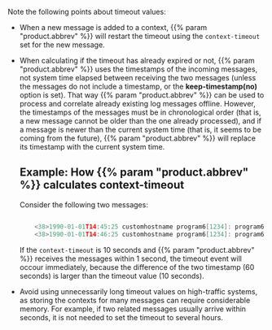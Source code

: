 ---
---
<!-- DISCLAIMER: This file is based on the syslog-ng Open Source Edition documentation https://github.com/balabit/syslog-ng-ose-guides/commit/2f4a52ee61d1ea9ad27cb4f3168b95408fddfdf2 and is used under the terms of The syslog-ng Open Source Edition Documentation License. The file has been modified by Axoflow. -->
Note the following points about timeout values:

  - When a new message is added to a context, {{% param "product.abbrev" %}} will restart the timeout using the `context-timeout` set for the new message.

  - When calculating if the timeout has already expired or not, {{% param "product.abbrev" %}} uses the timestamps of the incoming messages, not system time elapsed between receiving the two messages (unless the messages do not include a timestamp, or the **keep-timestamp(no)** option is set). That way {{% param "product.abbrev" %}} can be used to process and correlate already existing log messages offline. However, the timestamps of the messages must be in chronological order (that is, a new message cannot be older than the one already processed), and if a message is newer than the current system time (that is, it seems to be coming from the future), {{% param "product.abbrev" %}} will replace its timestamp with the current system time.
    
    
    ## Example: How {{% param "product.abbrev" %}} calculates context-timeout
    
    Consider the following two messages:
    
    ```c
    
        <38>1990-01-01T14:45:25 customhostname program6[1234]: program6 testmessage
        <38>1990-01-01T14:46:25 customhostname program6[1234]: program6 testmessage
    
    ```
    
    If the `context-timeout` is 10 seconds and {{% param "product.abbrev" %}} receives the messages within 1 second, the timeout event will occour immediately, because the difference of the two timestamp (60 seconds) is larger than the timeout value (10 seconds).
    

  - Avoid using unnecessarily long timeout values on high-traffic systems, as storing the contexts for many messages can require considerable memory. For example, if two related messages usually arrive within seconds, it is not needed to set the timeout to several hours.
